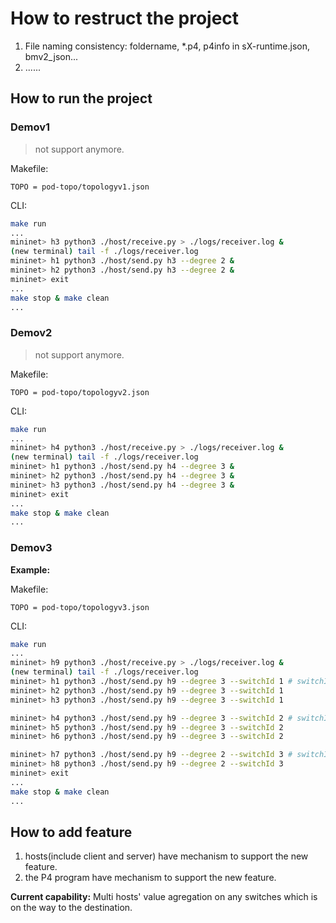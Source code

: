 # How to restruct the project
1. File naming consistency: foldername,  *.p4, p4info in sX-runtime.json, bmv2_json...
2. ......
## How to run the project
### Demov1
> not support anymore.

Makefile:
```
TOPO = pod-topo/topologyv1.json
```
CLI: 
```bash
make run
...
mininet> h3 python3 ./host/receive.py > ./logs/receiver.log &
(new terminal) tail -f ./logs/receiver.log
mininet> h1 python3 ./host/send.py h3 --degree 2 &
mininet> h2 python3 ./host/send.py h3 --degree 2 &
mininet> exit
...
make stop & make clean
...
```

### Demov2
> not support anymore.

Makefile:
```
TOPO = pod-topo/topologyv2.json
```
CLI: 
```bash
make run
...
mininet> h4 python3 ./host/receive.py > ./logs/receiver.log &
(new terminal) tail -f ./logs/receiver.log
mininet> h1 python3 ./host/send.py h4 --degree 3 &
mininet> h2 python3 ./host/send.py h4 --degree 3 &
mininet> h3 python3 ./host/send.py h4 --degree 3 &
mininet> exit
...
make stop & make clean
...
```

### Demov3

**Example:**

Makefile:
```
TOPO = pod-topo/topologyv3.json
```
CLI: 
```bash
make run
...
mininet> h9 python3 ./host/receive.py > ./logs/receiver.log &
(new terminal) tail -f ./logs/receiver.log
mininet> h1 python3 ./host/send.py h9 --degree 3 --switchId 1 # switchId 4, 3 is okay.
mininet> h2 python3 ./host/send.py h9 --degree 3 --switchId 1
mininet> h3 python3 ./host/send.py h9 --degree 3 --switchId 1

mininet> h4 python3 ./host/send.py h9 --degree 3 --switchId 2 # switchId 4, 3 is okay.
mininet> h5 python3 ./host/send.py h9 --degree 3 --switchId 2
mininet> h6 python3 ./host/send.py h9 --degree 3 --switchId 2

mininet> h7 python3 ./host/send.py h9 --degree 2 --switchId 3 # switchId 4 is okay.
mininet> h8 python3 ./host/send.py h9 --degree 2 --switchId 3
mininet> exit
...
make stop & make clean
...
```

## How to add feature
1. hosts(include client and server) have mechanism to support the new feature.
1. the P4 program have mechanism to support the new feature.

**Current capability:**
Multi hosts' value agregation on any switches which is on the way to the destination.